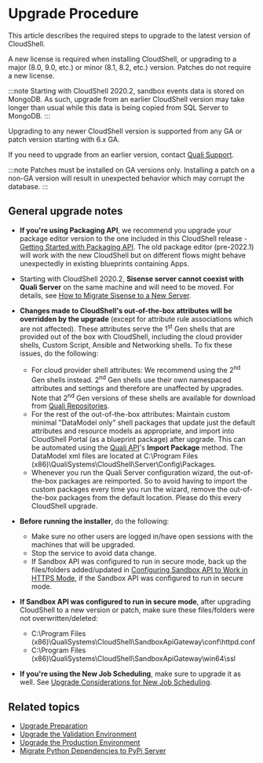 # Upgrade Procedure

This article describes the required steps to upgrade to the latest version of CloudShell.

A new license is required when installing CloudShell, or upgrading to a major (8.0, 9.0, etc.) or minor (8.1, 8.2, etc.) version. Patches do not require a new license.

:::note
Starting with CloudShell 2020.2, sandbox events data is stored on MongoDB. As such, upgrade from an earlier CloudShell version may take longer than usual while this data is being copied from SQL Server to MongoDB.
:::

Upgrading to any newer CloudShell version is supported from any GA or patch version starting with 6.x GA.

If you need to upgrade from an earlier version, contact [Quali Support](https://support.quali.com/hc/en-us).

:::note
Patches must be installed on GA versions only. Installing a patch on a non-GA version will result in unexpected behavior which may corrupt the database.
:::

## General upgrade notes

- **If you're using Packaging API**, we recommend you upgrade your package editor version to the one included in this CloudShell release - [Getting Started with Packaging API](https://help.quali.com/Online%20Help/2023.3/Portal/Content/API/Pckg-API/Get-strtd.htm). The old package editor (pre-2022.1) will work with the new CloudShell but on different flows might behave unexpectedly in existing blueprints containing Apps.
    
- Starting with CloudShell 2020.2, **Sisense server cannot coexist with Quali Server** on the same machine and will need to be moved. For details, see [How to Migrate Sisense to a New Server](https://help.quali.com/Online%20Help/2023.3/Portal/Content/Troubleshooting/How-to-move-sisense-server.htm).
- **Changes made to CloudShell's out-of-the-box attributes will be overridden by the upgrade** (except for attribute rule associations which are not affected). These attributes serve the 1<sup>st</sup> Gen shells that are provided out of the box with CloudShell, including the cloud provider shells, Custom Script, Ansible and Networking shells. To fix these issues, do the following:
    - For cloud provider shell attributes: We recommend using the 2<sup>nd</sup> Gen shells instead. 2<sup>nd</sup> Gen shells use their own namespaced attributes and settings and therefore are unaffected by upgrades. Note that 2<sup>nd</sup> Gen versions of these shells are available for download from [Quali Repositories](https://github.com/orgs/QualiSystems/discussions/categories/integrations).
    - For the rest of the out-of-the-box attributes: Maintain custom minimal "DataModel only" shell packages that update just the default attributes and resource models as appropriate, and import into CloudShell Portal (as a blueprint package) after upgrade. This can be automated using the [Quali API](https://help.quali.com/Online%20Help/2023.3/Portal/Content/API/Quali-API-Topic.htm)'s **Import Package** method. The DataModel xml files are located at C:\\Program Files (x86)\\QualiSystems\\CloudShell\\Server\\Config\\Packages.
    - Whenever you run the Quali Server configuration wizard, the out-of-the-box packages are reimported. So to avoid having to import the custom packages every time you run the wizard, remove the out-of-the-box packages from the default location. Please do this every CloudShell upgrade.
- **Before running the installer**, do the following:
    - Make sure no other users are logged in/have open sessions with the machines that will be upgraded.
    - Stop the service to avoid data change.
    - If Sandbox API was configured to run in secure mode, back up the files/folders added/updated in [Configuring Sandbox API to Work in HTTPS Mode](https://help.quali.com/Online%20Help/2023.3/Portal/Content/IG/Appendices/CS-Snbx-API-Https.htm), if the Sandbox API was configured to run in secure mode.
- **If Sandbox API was configured to run in secure mode**, after upgrading CloudShell to a new version or patch, make sure these files/folders were not overwritten/deleted:
    - C:\\Program Files (x86)\\QualiSystems\\CloudShell\\SandboxApiGateway\\conf\\httpd.conf
    - C:\\Program Files (x86)\\QualiSystems\\CloudShell\\SandboxApiGateway\\win64\\ssl
- **If you're using the New Job Scheduling**, make sure to upgrade it as well. See [Upgrade Considerations for New Job Scheduling](https://help.quali.com/Online%20Help/2023.3/Portal/Content/IG/JSS/jss-upgrade.htm).

## Related topics

- [Upgrade Preparation](https://help.quali.com/Online%20Help/2023.3/Portal/Content/IG/Upgrade%20Procedure/upgd-prep.htm)
- [Upgrade the Validation Environment](https://help.quali.com/Online%20Help/2023.3/Portal/Content/IG/Upgrade%20Procedure/upgrd-valid-env.htm)
- [Upgrade the Production Environment](https://help.quali.com/Online%20Help/2023.3/Portal/Content/IG/Upgrade%20Procedure/upgrd-prod-env.htm)
- [Migrate Python Dependencies to PyPi Server](https://help.quali.com/Online%20Help/2023.3/Portal/Content/IG/Upgrade%20Procedure/Mgrt-Pyth-pckgs.htm)